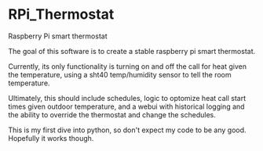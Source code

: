 # RPi_Thermostat
Raspberry Pi smart thermostat

The goal of this software is to create a stable raspberry pi smart thermostat.

Currently, its only functionality is turning on and off the call for heat given the temperature, using a sht40 temp/humidity sensor to tell the room temperature.

Ultimately, this should include schedules, logic to optomize heat call start times given outdoor temperature, and a webui with historical logging and the ability to override the thermostat and change the schedules. 

This is my first dive into python, so don't expect my code to be any good. Hopefully it works though.
